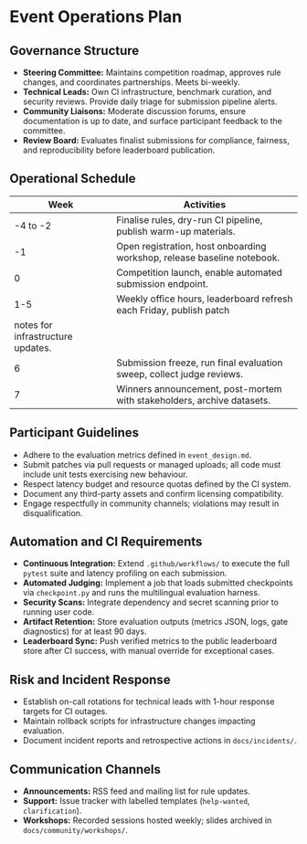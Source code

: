 # Event Operations Plan

## Governance Structure
- **Steering Committee:** Maintains competition roadmap, approves rule changes,
  and coordinates partnerships. Meets bi-weekly.
- **Technical Leads:** Own CI infrastructure, benchmark curation, and security
  reviews. Provide daily triage for submission pipeline alerts.
- **Community Liaisons:** Moderate discussion forums, ensure documentation is up
  to date, and surface participant feedback to the committee.
- **Review Board:** Evaluates finalist submissions for compliance, fairness, and
  reproducibility before leaderboard publication.

## Operational Schedule
| Week | Activities |
| --- | --- |
| -4 to -2 | Finalise rules, dry-run CI pipeline, publish warm-up materials. |
| -1 | Open registration, host onboarding workshop, release baseline notebook. |
| 0 | Competition launch, enable automated submission endpoint. |
| 1-5 | Weekly office hours, leaderboard refresh each Friday, publish patch
notes for infrastructure updates. |
| 6 | Submission freeze, run final evaluation sweep, collect judge reviews. |
| 7 | Winners announcement, post-mortem with stakeholders, archive datasets. |

## Participant Guidelines
- Adhere to the evaluation metrics defined in `event_design.md`.
- Submit patches via pull requests or managed uploads; all code must include
  unit tests exercising new behaviour.
- Respect latency budget and resource quotas defined by the CI system.
- Document any third-party assets and confirm licensing compatibility.
- Engage respectfully in community channels; violations may result in
  disqualification.

## Automation and CI Requirements
- **Continuous Integration:** Extend `.github/workflows/` to execute the full
  `pytest` suite and latency profiling on each submission.
- **Automated Judging:** Implement a job that loads submitted checkpoints via
  `checkpoint.py` and runs the multilingual evaluation harness.
- **Security Scans:** Integrate dependency and secret scanning prior to running
  user code.
- **Artifact Retention:** Store evaluation outputs (metrics JSON, logs,
  gate diagnostics) for at least 90 days.
- **Leaderboard Sync:** Push verified metrics to the public leaderboard store
  after CI success, with manual override for exceptional cases.

## Risk and Incident Response
- Establish on-call rotations for technical leads with 1-hour response targets
  for CI outages.
- Maintain rollback scripts for infrastructure changes impacting evaluation.
- Document incident reports and retrospective actions in `docs/incidents/`.

## Communication Channels
- **Announcements:** RSS feed and mailing list for rule updates.
- **Support:** Issue tracker with labelled templates (`help-wanted`,
  `clarification`).
- **Workshops:** Recorded sessions hosted weekly; slides archived in
  `docs/community/workshops/`.

